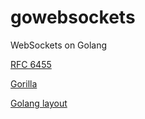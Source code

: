 # gowebsockets
WebSockets on Golang

[RFC 6455](https://datatracker.ietf.org/doc/html/rfc6455)

[Gorilla](https://github.com/gorilla/websocket)

[Golang layout](https://github.com/golang-standards/project-layout)
